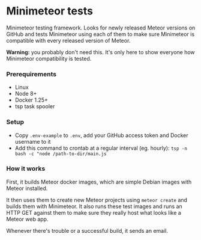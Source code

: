 # Minimeteor tests

Minimeteor testing framework. Looks for newly released 
Meteor versions on GitHub and tests Minimeteor using each
of them to make sure Minimeteor is compatible with every
released version of Meteor.

**Warning:** you probably don't need this. It's only here to show
everyone how Minimeteor compatibility is tested.

### Prerequirements

* Linux
* Node 8+ 
* Docker 1.25+
* tsp task spooler

### Setup

* Copy `.env-example` to `.env`, add your GitHub access token 
and Docker username to it
* Add this command to crontab at a regular interval (eg. hourly):
`tsp -n bash -c "node /path-to-dir/main.js`

### How it works

First, it builds Meteor docker images, which are simple
Debian images with Meteor installed.

It then uses them to create new Meteor projects using `meteor create`
and builds them with Minimeteor. It also runs these test images and
runs an HTTP GET against them to make sure they really host what
looks like a Meteor web app.

Whenever there's trouble or a successful build, it sends an email.